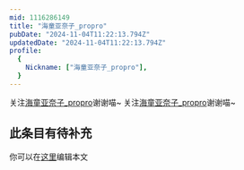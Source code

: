 ```yaml
---
mid: 1116286149
title: "海童亚奈子_propro"
pubDate: "2024-11-04T11:22:13.794Z"
updatedDate: "2024-11-04T11:22:13.794Z"
profile:
  {
    Nickname: ["海童亚奈子_propro"],
  }
---
```


关注[海童亚奈子_propro](https://space.bilibili.com/1116286149)谢谢喵~ 关注[海童亚奈子_propro](https://space.bilibili.com/1116286149)谢谢喵~

## 此条目有待补充
你可以在[这里](https://github.com/Yuhanawa/VTuber.ICU/edit/master/src/content/v/海童亚奈子_propro/index.md)编辑本文
